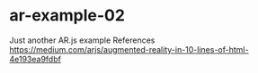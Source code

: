 # ar-example-02
Just another AR.js example
References
https://medium.com/arjs/augmented-reality-in-10-lines-of-html-4e193ea9fdbf

